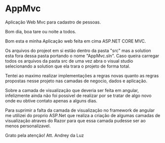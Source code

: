 # AppMvc
Aplicação Web Mvc para cadastro de pessoas.

Bom dia, boa tare ou noite a todos. 

Bom esta e minha Aplicação web feita em cima ASP.NET CORE MVC.

Os arquivos do projeot em si estão dentro da pasta "src" mas a solution esta fora dessa pasta portando o nome "AppMvc.sln". 
Caso queira carregar todos os arquivos da pasta src de uma vez abra o visual studio selecionando a solution que ela trara o projeto de forma total.

Tentei ao maximo realizar implementações a regras novas quanto as regras propostas nesse projeto nas camadas de negocio, dados e aplicação. 

Sobre a camada de visualização que deveria ser feita em angular, infelizmente ainda não foi possivel de realizar por se tratar de algo novo onde eu obtive contato apenas a alguns dias.

Para suprimir a falta da camada de visualização no framework de angular me utilizei do proprio ASP.Net que realiza a criação de algumas camadas de visualização atraves do Razor para que essa camada pudesse ser ao menos personalizavel.

Grato pela atenção!
Att.
Andrey da Luz
